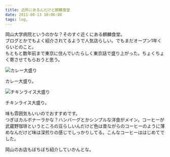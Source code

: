 ```yaml
---
title: 近所にあるんだけど麒麟食堂
date: 2011-08-13 10:06:08
tags: log,
---
```


岡山大学病院というのかな？そのすぐ近くにある麒麟食堂。<br>
ブログとかでもよく紹介されてるようで人気店らしい。でもまだオープン1年くらいとのこと。<br>
もともと数年前まで東京に住んでいたらしく東京話で盛り上がった。ちょくちょく寄させてもらおうと思う。

<img src="https://instagramimages-a.akamaihd.net/media/2011/10/03/5f2999a434044a66a9701426493bb866_7.jpg" alt="カレー大盛り" />

カレー大盛り。

<img src="https://distilleryimage1-a.akamaihd.net/0f9fb6de5ab511e18bb812313804a181_7.jpg" alt="チキンライス大盛り" />

チキンライス大盛り。

味も雰囲気もいいのでおすすめです。<br>
つぎはカルボナーラかな？ハンバーグとかシンプルな洋食がメイン。コーヒーが武蔵野珈琲というところの豆らしいんだけど色は昔ながらのコーヒーのように薄めなんだけど味は深煎りの感じでしっかりしてる。こんなコーヒーははじめてでした。

岡山のお店もぼちぼち紹介していかんとな。
